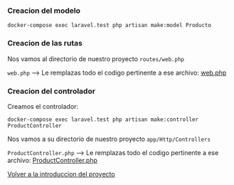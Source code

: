 ### Creacion del modelo

~~~
docker-compose exec laravel.test php artisan make:model Producto
~~~

### Creacion de las rutas

Nos vamos al directorio de nuestro proyecto `routes/web.php`

`web.php`  --> Le remplazas todo el codigo pertinente a ese archivo: [web.php](https://github.com/carlosjose1267/carlosjoseapplaravel/blob/main/routes/web.php)

### Creacion del controlador

Creamos el controlador:

~~~
docker-compose exec laravel.test php artisan make:controller ProductController
~~~

Nos vamos a su directorio de nuestro proyecto `app/Http/Controllers`

`ProductController.php`  --> Le remplazas todo el codigo pertinente a ese archivo: [ProductController.php](https://github.com/carlosjose1267/carlosjoseapplaravel/blob/main/app/Http/Controllers/ProductController.php)

[Volver a la introduccion del proyecto](https://github.com/carlosjose1267/carlosjoseapplaravel/tree/main)
